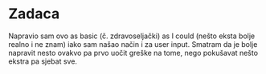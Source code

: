# Zadaca

Napravio sam ovo as basic (č. zdravoseljački) as I could (nešto eksta bolje realno i ne znam) iako sam našao način i za user input. Smatram da je bolje napravit nesto ovakvo pa prvo uočit greške na tome, nego pokušavat nešto ekstra pa sjebat sve.
